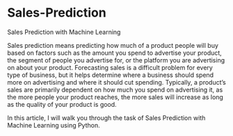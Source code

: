 # Sales-Prediction
Sales Prediction with Machine Learning

Sales prediction means predicting how much of a product people will buy based on factors such as the amount you spend to advertise your product, the segment of people you advertise for, or the platform you are advertising on about your product.
Forecasting sales is a difficult problem for every type of business, but it helps determine where a business should spend more on advertising and where it should cut spending.
Typically, a product’s sales are primarily dependent on how much you spend on advertising it, as the more people your product reaches, the more sales will increase as long as the quality of your product is good.

 In this article, I will walk you through the task of Sales Prediction with Machine Learning using Python.
